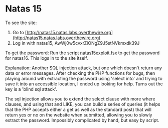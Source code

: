 # Natas 15

To see the site:

1. Go to [http://natas15.natas.labs.overthewire.org](http://natas15.natas.labs.overthewire.org)
2. Log in with natas15, AwWj0w5cvxrZiONgZ9J5stNVkmxdk39J

To get the password: Run the script [natas15exploit.fsx](./natas15exploit.fsx) to get the password for natas16. This logs in to the site itself.

Explanation: Another SQL injection attack, but one which doesn't return any data or error messages. After checking the PHP functions for bugs, then playing around with extracting the password using 'select into' and trying to save it into an accessible location, I ended up looking for help. Turns out the key is a 'blind sql attack'.

The sql injection allows you to extend the select clause with more where clauses, and using that and LIKE, you can build a series of queries (it helps that the PHP accepts either a get as well as the standard post) that will return yes or no on the website when submitted, allowing you to slowly extract the password. Impossibly complicated by hand, but easy by script.